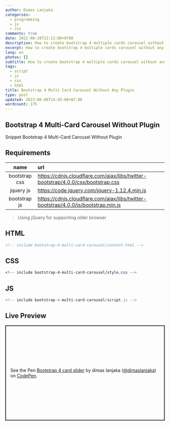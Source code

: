 ```yaml
---
author: Dimas Lanjaka
categories:
  - programming
  - js
  - css
comments: true
date: 2022-08-28T22:11:00+0700
description: How to create bootstrap 4 multiple cards carousel without any plugin
excerpt: How to create bootstrap 4 multiple cards carousel without any plugin
lang: en
photos: []
subtitle: How to create bootstrap 4 multiple cards carousel without any plugin
tags:
  - script
  - js
  - css
  - html
title: Bootstrap 4 Multi Card Carousel Without Any Plugin
type: post
updated: 2023-08-08T14:45:09+07:00
wordcount: 175
---
```


## Bootstrap 4 Multi-Card Carousel Without Plugin
Snippet Bootstrap 4 Multi-Card Carousel Without Plugin

## Requirements
| name | url |
| :---: | :--- |
| bootstrap css | https://cdnjs.cloudflare.com/ajax/libs/twitter-bootstrap/4.0.0/css/bootstrap.css |
| jquery js | https://code.jquery.com/jquery-1.12.4.min.js |
| bootstrap js | https://cdnjs.cloudflare.com/ajax/libs/twitter-bootstrap/4.0.0/js/bootstrap.min.js |

> Using jQuery for supporting older browser

## HTML
```html
<!-- include bootstrap-4-multi-card-carousel/content.html -->
```

## CSS
```css
<!-- include bootstrap-4-multi-card-carousel/style.css -->
```

## JS
```js
<!-- include bootstrap-4-multi-card-carousel/script.js -->
```

## Live Preview

<p class="codepen" data-height="300" data-theme-id="dark" data-default-tab="result" data-slug-hash="ExaEPLJ" data-preview="true" data-editable="true" data-user="dimaslanjaka" style="height: 300px; box-sizing: border-box; display: flex; align-items: center; justify-content: center; border: 2px solid; margin: 1em 0; padding: 1em;">
  <span>See the Pen <a href="https://codepen.io/dimaslanjaka/pen/ExaEPLJ" rel="nofollow noopener">
  Bootstrap 4 card slider</a> by dimas lanjaka (<a rel="nofollow noopener" href="https://codepen.io/dimaslanjaka">@dimaslanjaka</a>)
  on <a href="https://codepen.io">CodePen</a>.</span>
</p>
<script async src="https://cpwebassets.codepen.io/assets/embed/ei.js"></script>